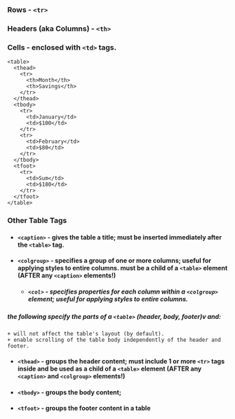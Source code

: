 ### Rows - `<tr>`

### Headers (aka Columns) - `<th>`

### Cells - enclosed with `<td>` tags.

```
<table>
  <thead>
    <tr>
      <th>Month</th>
      <th>Savings</th>
    </tr>
  </thead>
  <tbody>
    <tr>
      <td>January</td>
      <td>$100</td>
    </tr>
    <tr>
      <td>February</td>
      <td>$80</td>
    </tr>
  </tbody>
  <tfoot>
    <tr>
      <td>Sum</td>
      <td>$180</td>
    </tr>
  </tfoot>
</table>
```
### Other Table Tags

- #### `<caption>` - gives the table a title; must be inserted immediately after the `<table>` tag.
- #### `<colgroup>` - specifies a group of one or more columns; useful for applying styles to entire columns. must be a **child** of a `<table>` element (AFTER any `<caption>` elements!)
    - ##### `<col>` - specifies properties for each column within a `<colgroup>` element; useful for applying styles to entire columns.
##### the following specify the parts of a `<table>` (header, body, footer)v and:
    + will not affect the table's layout (by default).
    + enable scrolling of the table body independently of the header and footer.  
- #### `<thead>` - groups the header content; must include 1 or more `<tr>` tags inside and be used as a **child** of a `<table>` element (AFTER any `<caption>` and `<colgroup>` elements!)
- #### `<tbody>` - groups the body content;
- #### `<tfoot>` - groups the footer content in a table